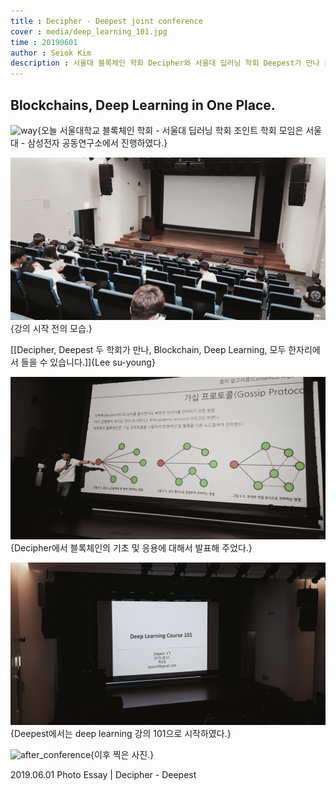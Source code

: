 ```yaml
---
title : Decipher - Deepest joint conference
cover : media/deep_learning_101.jpg
time : 20190601
author : Seiok Kim
description : 서울대 블록체인 학회 Decipher와 서울대 딥러닝 학회 Deepest가 만나 조인트 학회를 개최하였다.
---
```



## Blockchains, Deep Learning in One Place.

![way](media/way_to_conference.jpg){오늘 서울대학교 블록체인 학회 - 서울대 딥러닝 학회 조인트 학회 모임은 서울대 - 삼성전자 공동연구소에서 진행하였다.}

![starting](media/starting.jpg){강의 시작 전의 모습.}

[[Decipher, Deepest 두 학회가 만나, Blockchain, Deep Learning, 모두 한자리에서 들을 수 있습니다.]]{Lee su-young}

![decipher](media/decipher_lecture.jpg){Decipher에서 블록체인의 기초 및 응용에 대해서 발표해 주었다.}

![101](media/deep_learning_101.jpg){Deepest에서는 deep learning 강의 101으로 시작하였다.}

![after_conference](media/after_conference.jpg){이후 찍은 사진.}

2019.06.01 Photo Essay | Decipher - Deepest